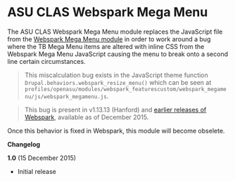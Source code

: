 # ASU CLAS Webspark Mega Menu

The ASU CLAS Webspark Mega Menu module replaces the JavaScript file from the [Webspark Mega Menu module][1] in order to work around a bug where the TB Mega Menu items are altered with inline CSS from the Webspark Mega Menu JavaScript causing the menu to break onto a second line certain circumstances.

> This miscalculation bug exists in the JavaScript theme function `Drupal.behaviors.webspark_resize_menu()` which can be seen at `profiles/openasu/modules/webspark_featurescustom/webspark_megamenu/js/webspark_megamenu.js`.

> This bug is present in v1.13.13 (Hanford) and [earlier releases of Webspark][2], available as of December 2015.

Once this behavior is fixed in Webspark, this module will become obselete.

**Changelog**

**1.0** (15 December 2015)

* Initial release

[1]: https://github.com/ASU/webspark-drops-drupal7/tree/master/profiles/openasu/modules/webspark_featurescustom/webspark_megamenu
[2]: https://fserver.drupal.asu.edu/node/1664
